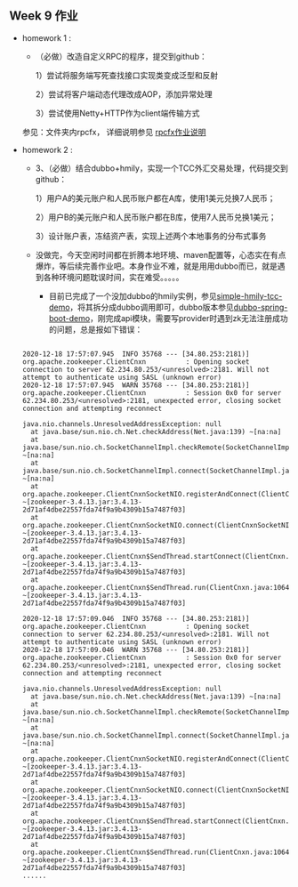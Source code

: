 ## Week 9 作业

- homework 1 : 

  - （必做）改造自定义RPC的程序，提交到github： 

    1）尝试将服务端写死查找接口实现类变成泛型和反射

    2）尝试将客户端动态代理改成AOP，添加异常处理

    3）尝试使用Netty+HTTP作为client端传输方式

  参见：文件夹内rpcfx， 详细说明参见 [rpcfx作业说明](rpcfx/README.md)

- homework 2 : 

  - 3、（必做）结合dubbo+hmily，实现一个TCC外汇交易处理，代码提交到github： 

    1）用户A的美元账户和人民币账户都在A库，使用1美元兑换7人民币； 

    2）用户B的美元账户和人民币账户都在B库，使用7人民币兑换1美元； 

    3）设计账户表，冻结资产表，实现上述两个本地事务的分布式事务

  - 没做完，今天空闲时间都在折腾本地环境、maven配置等，心态实在有点爆炸，等后续完善作业吧。本身作业不难，就是用用dubbo而已，就是遇到各种环境问题耽误时间，实在难受。。。。。
  
    - 目前已完成了一个没加dubbo的hmily实例，参见[simple-hmily-tcc-demo](simple-hmily-tcc-demo)，将其拆分成dubbo调用即可，dubbo版本参见[dubbo-spring-boot-demo](dubbo-spring-boot-demo)，刚完成api模块，需要写provider时遇到zk无法注册成功的问题，总是报如下错误：
  
  ```text
  
  2020-12-18 17:57:07.945  INFO 35768 --- [34.80.253:2181)] org.apache.zookeeper.ClientCnxn          : Opening socket connection to server 62.234.80.253/<unresolved>:2181. Will not attempt to authenticate using SASL (unknown error)
  2020-12-18 17:57:07.945  WARN 35768 --- [34.80.253:2181)] org.apache.zookeeper.ClientCnxn          : Session 0x0 for server 62.234.80.253/<unresolved>:2181, unexpected error, closing socket connection and attempting reconnect
  
  java.nio.channels.UnresolvedAddressException: null
  	at java.base/sun.nio.ch.Net.checkAddress(Net.java:139) ~[na:na]
  	at java.base/sun.nio.ch.SocketChannelImpl.checkRemote(SocketChannelImpl.java:727) ~[na:na]
  	at java.base/sun.nio.ch.SocketChannelImpl.connect(SocketChannelImpl.java:741) ~[na:na]
  	at org.apache.zookeeper.ClientCnxnSocketNIO.registerAndConnect(ClientCnxnSocketNIO.java:277) ~[zookeeper-3.4.13.jar:3.4.13-2d71af4dbe22557fda74f9a9b4309b15a7487f03]
  	at org.apache.zookeeper.ClientCnxnSocketNIO.connect(ClientCnxnSocketNIO.java:287) ~[zookeeper-3.4.13.jar:3.4.13-2d71af4dbe22557fda74f9a9b4309b15a7487f03]
  	at org.apache.zookeeper.ClientCnxn$SendThread.startConnect(ClientCnxn.java:1021) ~[zookeeper-3.4.13.jar:3.4.13-2d71af4dbe22557fda74f9a9b4309b15a7487f03]
  	at org.apache.zookeeper.ClientCnxn$SendThread.run(ClientCnxn.java:1064) ~[zookeeper-3.4.13.jar:3.4.13-2d71af4dbe22557fda74f9a9b4309b15a7487f03]
  
  2020-12-18 17:57:09.046  INFO 35768 --- [34.80.253:2181)] org.apache.zookeeper.ClientCnxn          : Opening socket connection to server 62.234.80.253/<unresolved>:2181. Will not attempt to authenticate using SASL (unknown error)
  2020-12-18 17:57:09.046  WARN 35768 --- [34.80.253:2181)] org.apache.zookeeper.ClientCnxn          : Session 0x0 for server 62.234.80.253/<unresolved>:2181, unexpected error, closing socket connection and attempting reconnect
  
  java.nio.channels.UnresolvedAddressException: null
  	at java.base/sun.nio.ch.Net.checkAddress(Net.java:139) ~[na:na]
  	at java.base/sun.nio.ch.SocketChannelImpl.checkRemote(SocketChannelImpl.java:727) ~[na:na]
  	at java.base/sun.nio.ch.SocketChannelImpl.connect(SocketChannelImpl.java:741) ~[na:na]
  	at org.apache.zookeeper.ClientCnxnSocketNIO.registerAndConnect(ClientCnxnSocketNIO.java:277) ~[zookeeper-3.4.13.jar:3.4.13-2d71af4dbe22557fda74f9a9b4309b15a7487f03]
  	at org.apache.zookeeper.ClientCnxnSocketNIO.connect(ClientCnxnSocketNIO.java:287) ~[zookeeper-3.4.13.jar:3.4.13-2d71af4dbe22557fda74f9a9b4309b15a7487f03]
  	at org.apache.zookeeper.ClientCnxn$SendThread.startConnect(ClientCnxn.java:1021) ~[zookeeper-3.4.13.jar:3.4.13-2d71af4dbe22557fda74f9a9b4309b15a7487f03]
  	at org.apache.zookeeper.ClientCnxn$SendThread.run(ClientCnxn.java:1064) ~[zookeeper-3.4.13.jar:3.4.13-2d71af4dbe22557fda74f9a9b4309b15a7487f03]
  ......
  ```
  
  

